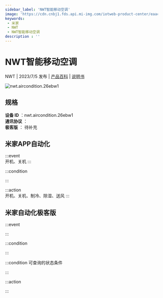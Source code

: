 ```yaml
---
sidebar_label: 'NWT智能移动空调'
image: 'https://cdn.cnbj1.fds.api.mi-img.com/iotweb-product-center/eaac703d98b861e490b130f9a6aba4a1_1685351803274.png?GalaxyAccessKeyId=AKVGLQWBOVIRQ3XLEW&Expires=9223372036854775807&Signature=CGs0WiUJDpW1MuCM9MwAZUg+kio='
keywords: 
 - 米家
 - NWT
 - NWT智能移动空调
description : ''
---
```

# NWT智能移动空调

NWT | 2023/7/5 发布 | [产品百科](https://home.mi.com/webapp/content/baike/product/index.html?model=nwt.aircondition.26ebw1/) | [说明书](https://home.mi.com/views/introduction.html?model=nwt.aircondition.26ebw1&region=cn)

![nwt.aircondition.26ebw1](https://cdn.cnbj1.fds.api.mi-img.com/iotweb-product-center/eaac703d98b861e490b130f9a6aba4a1_1685351803274.png?GalaxyAccessKeyId=AKVGLQWBOVIRQ3XLEW&Expires=9223372036854775807&Signature=CGs0WiUJDpW1MuCM9MwAZUg+kio=)

## 规格  
> 
**设备 ID** ：nwt.aircondition.26ebw1  
**通讯协议** ：  
**极客版**  ： 待补充 


## 米家APP自动化  

:::event  
开机、关机
:::

:::condition  

:::

:::action   
开机、关机、制冷、除湿、送风
:::

## 米家自动化极客版  

:::event  

:::

:::condition  

:::

:::condition 可查询的状态条件  

:::

:::action  

:::

        

